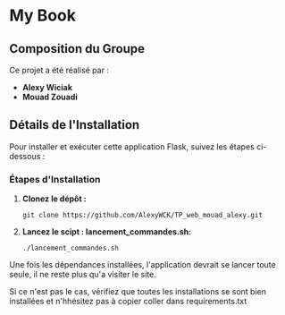 # My Book

## Composition du Groupe

Ce projet a été réalisé par :

- **Alexy Wiciak**
- **Mouad Zouadi**

## Détails de l'Installation

Pour installer et exécuter cette application Flask, suivez les étapes ci-dessous :

### Étapes d'Installation

1. **Clonez le dépôt :**

   ```
   git clone https://github.com/AlexyWCK/TP_web_mouad_alexy.git
    ```

2. **Lancez le scipt : lancement_commandes.sh:**

   ```
   ./lancement_commandes.sh
    ```
Une fois les dépendances installées, l'application devrait se lancer toute seule, il ne reste plus qu'a visiter le site. 

Si ce n'est pas le cas, vérifiez que toutes les installations se sont bien installées et n'hhésitez pas à copier coller dans requirements.txt